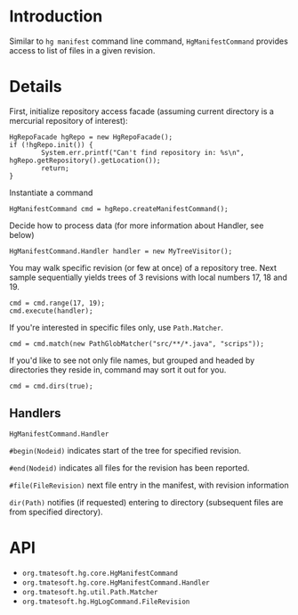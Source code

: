 # Introduction #

Similar to `hg manifest` command line command, `HgManifestCommand` provides access to list of files in a given revision.

# Details #
First, initialize repository access facade (assuming current directory is a mercurial repository of interest):
```
HgRepoFacade hgRepo = new HgRepoFacade();
if (!hgRepo.init()) {
        System.err.printf("Can't find repository in: %s\n", hgRepo.getRepository().getLocation());
        return;
}
```

Instantiate a command
```
HgManifestCommand cmd = hgRepo.createManifestCommand();
```

Decide how to process data (for more information about Handler, see below)
```
HgManifestCommand.Handler handler = new MyTreeVisitor();
```

You may walk specific revision (or few at once) of a repository tree. Next sample sequentially yields trees of 3 revisions with local numbers 17, 18 and 19.
```
cmd = cmd.range(17, 19);
cmd.execute(handler);
```

If you're interested in specific files only, use `Path.Matcher`.
```
cmd = cmd.match(new PathGlobMatcher("src/**/*.java", "scrips"));
```

If you'd like to see not only file names, but grouped and headed by directories they reside in, command may sort it out for you.
```
cmd = cmd.dirs(true);
```

## Handlers ##
`HgManifestCommand.Handler`

`#begin(Nodeid)` indicates start of the tree for specified revision.

`#end(Nodeid)` indicates all files for the revision has been reported.

`#file(FileRevision)` next file entry in the manifest, with revision information

`dir(Path)` notifies (if requested) entering to directory (subsequent files are from specified directory).

# API #
  * `org.tmatesoft.hg.core.HgManifestCommand`
  * `org.tmatesoft.hg.core.HgManifestCommand.Handler`
  * `org.tmatesoft.hg.util.Path.Matcher`
  * `org.tmatesoft.hg.HgLogCommand.FileRevision`
